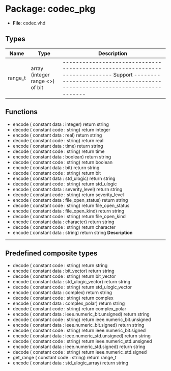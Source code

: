 # Package: codec_pkg

- **File**: codec.vhd
## Types

| Name    | Type                             | Description                                                                                                                                                       |
| ------- | -------------------------------- | ----------------------------------------------------------------------------------------------------------------------------------------------------------------- |
| range_t | array (integer range <>) of bit  | ---------------------------------------------------------------------------  Support ---------------------------------------------------------------------------  |
## Functions
- encode <font id="function_arguments">( constant data : integer) </font> <font id="function_return">return string </font>
- decode <font id="function_arguments">( constant code : string) </font> <font id="function_return">return integer </font>
- encode <font id="function_arguments">( constant data : real) </font> <font id="function_return">return string </font>
- decode <font id="function_arguments">( constant code : string) </font> <font id="function_return">return real </font>
- encode <font id="function_arguments">( constant data : time) </font> <font id="function_return">return string </font>
- decode <font id="function_arguments">( constant code : string) </font> <font id="function_return">return time </font>
- encode <font id="function_arguments">( constant data : boolean) </font> <font id="function_return">return string </font>
- decode <font id="function_arguments">( constant code : string) </font> <font id="function_return">return boolean </font>
- encode <font id="function_arguments">( constant data : bit) </font> <font id="function_return">return string </font>
- decode <font id="function_arguments">( constant code : string) </font> <font id="function_return">return bit </font>
- encode <font id="function_arguments">( constant data : std_ulogic) </font> <font id="function_return">return string </font>
- decode <font id="function_arguments">( constant code : string) </font> <font id="function_return">return std_ulogic </font>
- encode <font id="function_arguments">( constant data : severity_level) </font> <font id="function_return">return string </font>
- decode <font id="function_arguments">( constant code : string) </font> <font id="function_return">return severity_level </font>
- encode <font id="function_arguments">( constant data : file_open_status) </font> <font id="function_return">return string </font>
- decode <font id="function_arguments">( constant code : string) </font> <font id="function_return">return file_open_status </font>
- encode <font id="function_arguments">( constant data : file_open_kind) </font> <font id="function_return">return string </font>
- decode <font id="function_arguments">( constant code : string) </font> <font id="function_return">return file_open_kind </font>
- encode <font id="function_arguments">( constant data : character) </font> <font id="function_return">return string </font>
- decode <font id="function_arguments">( constant code : string) </font> <font id="function_return">return character </font>
- encode <font id="function_arguments">( constant data : string) </font> <font id="function_return">return string </font>
**Description**
---------------------------------------------------------------------------
 Predefined composite types
---------------------------------------------------------------------------

- decode <font id="function_arguments">( constant code : string) </font> <font id="function_return">return string </font>
- encode <font id="function_arguments">( constant data : bit_vector) </font> <font id="function_return">return string </font>
- decode <font id="function_arguments">( constant code : string) </font> <font id="function_return">return bit_vector </font>
- encode <font id="function_arguments">( constant data : std_ulogic_vector) </font> <font id="function_return">return string </font>
- decode <font id="function_arguments">( constant code : string) </font> <font id="function_return">return std_ulogic_vector </font>
- encode <font id="function_arguments">( constant data : complex) </font> <font id="function_return">return string </font>
- decode <font id="function_arguments">( constant code : string) </font> <font id="function_return">return complex </font>
- encode <font id="function_arguments">( constant data : complex_polar) </font> <font id="function_return">return string </font>
- decode <font id="function_arguments">( constant code : string) </font> <font id="function_return">return complex_polar </font>
- encode <font id="function_arguments">( constant data : ieee.numeric_bit.unsigned) </font> <font id="function_return">return string </font>
- decode <font id="function_arguments">( constant code : string) </font> <font id="function_return">return ieee.numeric_bit.unsigned </font>
- encode <font id="function_arguments">( constant data : ieee.numeric_bit.signed) </font> <font id="function_return">return string </font>
- decode <font id="function_arguments">( constant code : string) </font> <font id="function_return">return ieee.numeric_bit.signed </font>
- encode <font id="function_arguments">( constant data : ieee.numeric_std.unsigned) </font> <font id="function_return">return string </font>
- decode <font id="function_arguments">( constant code : string) </font> <font id="function_return">return ieee.numeric_std.unsigned </font>
- encode <font id="function_arguments">( constant data : ieee.numeric_std.signed) </font> <font id="function_return">return string </font>
- decode <font id="function_arguments">( constant code : string) </font> <font id="function_return">return ieee.numeric_std.signed </font>
- get_range <font id="function_arguments">( constant code : string) </font> <font id="function_return">return range_t </font>
- encode <font id="function_arguments">( constant data : std_ulogic_array) </font> <font id="function_return">return string </font>
